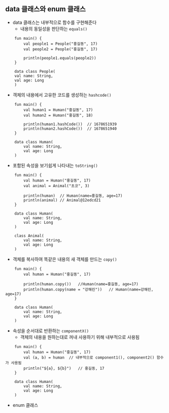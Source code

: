 ## data 클래스와 enum 클래스
* data 클래스는 내부적으로 함수를 구현해준다 
  * 내용의 동일성을 판단하는 ```equals()```
```
    fun main() {
        val people1 = People("홍길동", 17)
        val people2 = People("홍길동", 17)

        println(people1.equals(people2))
    }

    data class People(
    val name: String,
    val age: Long
    )
```

  * 객체의 내용에서 고유한 코드를 생성하는 ```hashcode()```
```
    fun main() {
	    val human1 = Human("홍길동", 17)
        val human2 = Human("홍길동", 18)
    
        println(human1.hashCode())	// 1678651939
        println(human2.hashCode())	// 1678651940
    }

    data class Human(
	    val name: String,
        val age: Long
    )
```
  * 포함된 속성을 보기쉽게 나타내는 ```toString()```
```
    fun main() {
	    val human = Human("홍길동", 17)
	    val animal = Animal("초코", 3)
    
        println(human)  // Human(name=홍길동, age=17)
        println(animal) // Animal@12edcd21
    }

    data class Human(
	    val name: String,
        val age: Long
    )

    class Animal(
	    val name: String,
        val age: Long
    )
```
  * 객체를 복사하여 똑같은 내용의 새 객체를 만드는 ```copy()```
```
    fun main() {
	    val human = Human("홍길동", 17)
    
        println(human.copy())   //Human(name=홍길동, age=17)
        println(human.copy(name = "강해린"))   // Human(name=강해린, age=17)
    }

    data class Human(
	    val name: String,
        val age: Long
    )
```

  * 속성을 순서대로 반환하는 ```componentX()```
    * 객체의 내용을 원하는대로 꺼내 사용하기 위해 내부적으로 사용됨
```
    fun main() {
	    val human = Human("홍길동", 17)
        val (a, b) = human  // 내부적으로 component1(), component2() 함수가 사용됨
        println("${a}, ${b}")   // 홍길동, 17
    }

    data class Human(
	    val name: String,
        val age: Long
    )
```

* enum 클래스